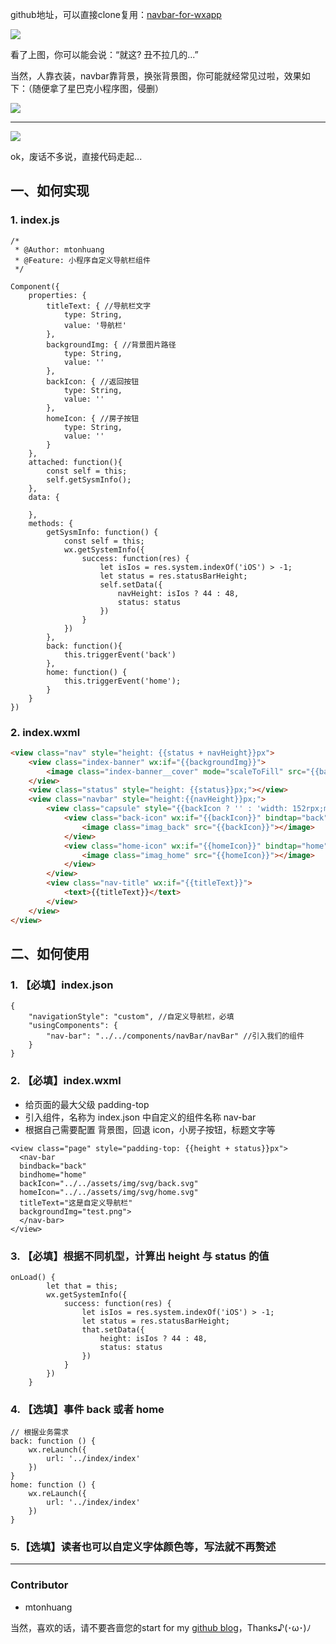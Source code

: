 github地址，可以直接clone复用：[navbar-for-wxapp](https://github.com/mtonhuang/navbar-for-wxapp)

<div style="align: center">
<img src="https://p3-juejin.byteimg.com/tos-cn-i-k3u1fbpfcp/6c0515bc779440bf95c812adfb02a8a8~tplv-k3u1fbpfcp-zoom-1.image"/>
</div>

看了上图，你可以能会说：“就这? 丑不拉几的...”

当然，人靠衣装，navbar靠背景，换张背景图，你可能就经常见过啦，效果如下：（随便拿了星巴克小程序图，侵删）

<div style="align: center">
<img src="https://p3-juejin.byteimg.com/tos-cn-i-k3u1fbpfcp/2fb10ac0e8114f9abe468620d5ad74f8~tplv-k3u1fbpfcp-zoom-1.image"/>
</div>

---

<div style="align: center">
<img src="https://p3-juejin.byteimg.com/tos-cn-i-k3u1fbpfcp/a82a79d1507d419b81b5e05ad285caea~tplv-k3u1fbpfcp-zoom-1.image"/>
</div>

ok，废话不多说，直接代码走起...

## 一、如何实现
### 1. index.js
```JS
/*
 * @Author: mtonhuang
 * @Feature: 小程序自定义导航栏组件 
 */

Component({
    properties: {
        titleText: { //导航栏文字
            type: String,
            value: '导航栏'
        },
        backgroundImg: { //背景图片路径
            type: String,
            value: ''
        },
        backIcon: { //返回按钮
            type: String,
            value: ''
        },
        homeIcon: { //房子按钮
            type: String,
            value: ''
        }
    },
    attached: function(){
        const self = this;
        self.getSysmInfo();
    },
    data: {

    },
    methods: {
        getSysmInfo: function() {
            const self = this;
            wx.getSystemInfo({
                success: function(res) {
                    let isIos = res.system.indexOf('iOS') > -1;
                    let status = res.statusBarHeight;
                    self.setData({
                        navHeight: isIos ? 44 : 48,
                        status: status
                    })
                }
            })
        },
        back: function(){
            this.triggerEvent('back')
        },
        home: function() {
            this.triggerEvent('home');
        }
    }
})

```

### 2. index.wxml
```html
<view class="nav" style="height: {{status + navHeight}}px">
    <view class="index-banner" wx:if="{{backgroundImg}}">
        <image class="index-banner__cover" mode="scaleToFill" src="{{backgroundImg}}"></image>
    </view>
    <view class="status" style="height: {{status}}px;"></view>
    <view class="navbar" style="height:{{navHeight}}px;">
        <view class="capsule" style="{{backIcon ? '' : 'width: 152rpx;margin-left: 24rpx'}}">
            <view class="back-icon" wx:if="{{backIcon}}" bindtap="back">
                <image class="imag_back" src="{{backIcon}}"></image>
            </view>
            <view class="home-icon" wx:if="{{homeIcon}}" bindtap="home" style="{{backIcon ? '' : 'left: 84.2rpx'}}">
                <image class="imag_home" src="{{homeIcon}}"></image>
            </view>
        </view>
        <view class="nav-title" wx:if="{{titleText}}">
            <text>{{titleText}}</text>
        </view>
    </view>
</view>
```

## 二、如何使用

### 1. 【必填】index.json

```JS
{
    "navigationStyle": "custom", //自定义导航栏，必填
    "usingComponents": {
        "nav-bar": "../../components/navBar/navBar" //引入我们的组件
    }
}
```

### 2. 【必填】index.wxml

- 给页面的最大父级 padding-top
- 引入组件，名称为 index.json 中自定义的组件名称 nav-bar
- 根据自己需要配置 背景图，回退 icon，小房子按钮，标题文字等

```JS
<view class="page" style="padding-top: {{height + status}}px">
  <nav-bar
  bindback="back"
  bindhome="home"
  backIcon="../../assets/img/svg/back.svg"
  homeIcon="../../assets/img/svg/home.svg"
  titleText="这是自定义导航栏"
  backgroundImg="test.png">
  </nav-bar>
</view>
```

### 3. 【必填】根据不同机型，计算出 height 与 status 的值

```JS
onLoad() {
        let that = this;
        wx.getSystemInfo({
            success: function(res) {
                let isIos = res.system.indexOf('iOS') > -1;
                let status = res.statusBarHeight;
                that.setData({
                    height: isIos ? 44 : 48,
                    status: status
                })
            }
        })
    }
```

### 4. 【选填】事件 back 或者 home

```JS
// 根据业务需求
back: function () {
    wx.reLaunch({
        url: '../index/index'
    })
}
home: function () {
    wx.reLaunch({
        url: '../index/index'
    })
}
```

### 5.【选填】读者也可以自定义字体颜色等，写法就不再赘述

---

### Contributor

- mtonhuang

当然，喜欢的话，请不要吝啬您的start for my [github blog](https://github.com/mtonhuang/blog)，Thanks♪(･ω･)ﾉ


